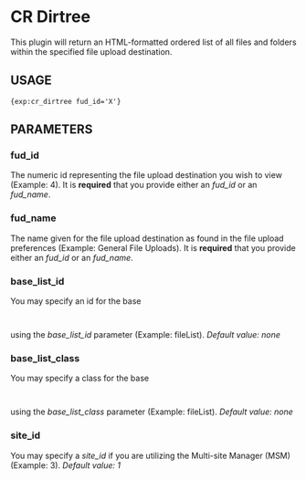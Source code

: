 # CR Dirtree #

This plugin will return an HTML-formatted ordered list of all files and folders within the specified file upload destination.

## USAGE ##

	{exp:cr_dirtree fud_id='X'}

## PARAMETERS ##

### fud_id ###

The numeric id representing the file upload destination you wish to view (Example: 4). It is __required__ that you provide either an _fud_id_ or an _fud_name_.

### fud_name ###

The name given for the file upload destination as found in the file upload preferences (Example: General File Uploads). It is __required__ that you provide either an _fud_id_ or an _fud_name_.

### base_list_id ###

You may specify an id for the base <pre><ol></pre> using the _base_list_id_ parameter (Example: fileList). _Default value: none_

### base_list_class ###

You may specify a class for the base <pre><ol></pre> using the _base_list_class_ parameter (Example: fileList). _Default value: none_

### site_id ###

You may specify a _site_id_ if you are utilizing the Multi-site Manager (MSM) (Example: 3). _Default value: 1_